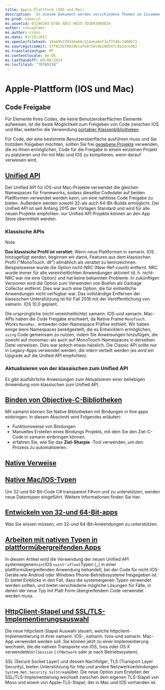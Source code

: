```yaml
---
title: Apple-Plattform (IOS und Mac)
description: 'In diesem Dokument werden verschiedene Themen im Zusammenhang mit der xamarin. IOS-und xamarin. Mac-Entwicklung beschrieben: Code Freigabe, die Unified API, Bindungs Ziel-C-Bibliotheken, systemeigene Verweise, Native Typen usw.'
ms.prod: xamarin
ms.assetid: 67246203-D78E-4DCC-9E55-7D3D93968E54
author: conceptdev
ms.author: crdun
ms.date: 03/29/2017
ms.openlocfilehash: 10ab9b379344ab6c514eba84f1ef3fd9c7400b73
ms.sourcegitcommit: 57f815bf0024b1afe9754c0e28054fc0a53ce302
ms.translationtype: MT
ms.contentlocale: de-DE
ms.lasthandoff: 09/06/2019
ms.locfileid: "70765538"
---
```

# <a name="apple-platform-ios-and-mac"></a>Apple-Plattform (IOS und Mac)

## <a name="code-sharing"></a>Code Freigabe

Für Elemente Ihres Codes, die keine Benutzeroberflächen Elemente aufweisen, ist die beste Möglichkeit zum Freigeben von Code zwischen IOS und Mac weiterhin die Verwendung [portabler Klassenbibliotheken](~/cross-platform/app-fundamentals/pcl.md).

Für Code, der eine bestimmte Benutzeroberfläche ausführen muss und Sie trotzdem freigeben möchten, sollten Sie frei [gegebene Projekte](~/cross-platform/app-fundamentals/shared-projects.md) verwenden, die es Ihnen ermöglichen, Code für die Freigabe in einem einzelnen Projekt zu platzieren und ihn mit Mac und IOS zu kompilieren, wenn darauf verwiesen wird.

## <a name="unified-apiunifiedindexmd"></a>[Unified API](unified/index.md)

Der Unified API für IOS-und Mac-Projekte verwendet die gleichen Namespaces für Frameworks, sodass dieselbe Codedatei auf beiden Plattformen verwendet werden kann, um eine nahtlose Code Freigabe zu bieten. Außerdem werden sowohl 32-als auch 64-Bit-Builds ermöglicht. Der Unified API ist seit Anfang 2015 der Vorlagen Standard und wird für alle neuen Projekte empfohlen. *nur* Unified API Projekte können an den App Store übermittelt werden.

### <a name="classic-apis"></a>Klassische APIs

> [!NOTE]
> **Das klassische Profil ist veraltet:** Wenn neue Plattformen in xamarin. IOS hinzugefügt werden, beginnen wir damit, Features aus dem klassischen Profil ("MonoTouch. dll") allmählich als veraltet zu kennzeichnen. Beispielsweise wurde die Option nicht-NRC (New-Ref-count) entfernt. NRC wurde immer für alle vereinheitlichten Anwendungen aktiviert (d. h. nicht-NRC war nie eine Option) und hat keine bekannten Probleme. In zukünftigen Versionen wird die Option zum Verwenden von Boehm als Garbage Collector entfernt. Dies war auch eine Option, die für einheitliche Anwendungen nicht verfügbar war. Das vollständige Entfernen der klassischen Unterstützung ist für Fall 2016 mit der Veröffentlichung von xamarin. IOS 10,0 geplant.

Die ursprüngliche (nicht vereinheitlichte) xamarin. IOS-und xamarin. Mac-APIs haben die Code Freigabe erschwert, da Native Frame `MonoTouch.` Works `MonoMac.` entweder-oder-Namespace Präfixe enthielt.  Wir haben einige leere Namespaces bereitgestellt, die es Entwicklern ermöglichen, `using` Code gemeinsam zu nutzen, indem Sie Anweisungen hinzufügen, die sowohl auf monomac-als auch auf MonoTouch-Namespaces in derselben Datei verweisen. Dies war jedoch etwas hässlich. Die Classic API sollte nur in Legacy-Apps verwendet werden, die intern verteilt werden (es wird ein Upgrade auf die Unified API empfohlen).

### <a name="updating-from-classic-to-the-unified-api"></a>Aktualisieren von der klassischen zum Unified API

Es gibt ausführliche Anweisungen zum Aktualisieren einer beliebigen Anwendung vom klassischen zum Unified API.

## <a name="binding-objective-c-librariesbindingindexmd"></a>[Binden von Objective-C-Bibliotheken](binding/index.md)

Mit xamarin können Sie Native Bibliotheken mit Bindungen in Ihre apps einbringen. In diesem Abschnitt wird Folgendes erläutert:

- Funktionsweise von Bindungen
- Manuelles Erstellen eines Bindungs Projekts, mit dem Sie den Ziel-C-Code in xamarin einbringen können.
- erfahren Sie, wie Sie das **Ziel-Sharpie** -Tool verwenden, um den Prozess zu automatisieren.

## <a name="native-referencesnative-referencesmd"></a>[Native Verweise](native-references.md)

## <a name="macios-native-typesnativetypesmd"></a>[Native Mac/IOS-Typen](nativetypes.md)

Um 32-und 64-Bit-Code C# transparent F#von und zu unterstützen, werden neue Datentypen eingeführt.   Weitere Informationen finden Sie hier.

## <a name="building-32-and-64-bit-apps32-and-64indexmd"></a>[Entwickeln von 32-und 64-Bit-apps](32-and-64/index.md)

Was Sie wissen müssen, um 32-und 64-Bit-Anwendungen zu unterstützen.

## <a name="working-with-native-types-in-cross-platform-appsnative-types-cross-platformmd"></a>[Arbeiten mit nativen Typen in plattformübergreifenden Apps](native-types-cross-platform.md)

In diesem Artikel wird die Verwendung der neuen Unified API systemeigenen`nint`IOS `nuint`- `nfloat`Typen (,,) in einer plattformübergreifenden Anwendung behandelt, bei der Code für nicht-IOS-Geräte wie Android oder Windows Phone-Betriebssysteme freigegeben ist.
Er bietet Einblicke in den Fall, dass die systemeigenen Typen verwendet werden sollten, und bietet verschiedene mögliche Lösungen für Fälle, in denen der neue Typ mit Platt Form übergreifendem Code verwendet werden muss.

## <a name="httpclient-stack-and-ssltls-implementation-selectorhttp-stackmd"></a>[HttpClient-Stapel und SSL/TLS-Implementierungsauswahl](http-stack.md)

Die neue httpclient-Stapel Auswahl steuert, welche httpclient-Implementierung in ihrer xamarin. IOS-, xamarin. tvos-und xamarin. Mac-App verwendet werden soll. Sie können jetzt zu einer Implementierung wechseln, die die nativen Transporte von IOS, tvos oder OS X verwendet`NSUrlSession` ( `CFNetwork` oder je nach Betriebssystem).

SSL (Secure Socket Layer) und dessen Nachfolger, TLS (Transport Layer Security), bieten Unterstützung für http und andere Netzwerkverbindungen `System.Net.Security.SslStream`über. Die neue Option zum Erstellen der SSL/TLS-Implementierung wechselt zwischen dem eigenen TLS-Stapel von Mono und einem von Apple-TLS-Stapel, der in Mac und IOS vorhanden ist.
